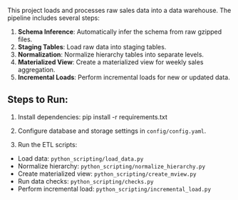This project loads and processes raw sales data into a data warehouse. The pipeline includes several steps:

1. **Schema Inference**: Automatically infer the schema from raw gzipped files.
2. **Staging Tables**: Load raw data into staging tables.
3. **Normalization**: Normalize hierarchy tables into separate levels.
4. **Materialized View**: Create a materialized view for weekly sales aggregation.
5. **Incremental Loads**: Perform incremental loads for new or updated data.

## Steps to Run:

1. Install dependencies:
pip install -r requirements.txt

2. Configure database and storage settings in `config/config.yaml`.

3. Run the ETL scripts:
- Load data: `python_scripting/load_data.py`
- Normalize hierarchy: `python_scripting/normalize_hierarchy.py`
- Create materialized view: `python_scripting/create_mview.py`
- Run data checks: `python_scripting/checks.py`
- Perform incremental load: `python_scripting/incremental_load.py`
